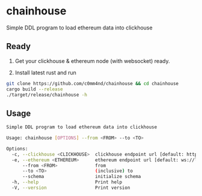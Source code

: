 # chainhouse
Simple DDL program to load ethereum data into clickhouse

## Ready

1. Get your clickhouse & ethereum node (with websocket) ready.

2. Install latest rust and run
 
```bash
git clone https://github.com/c0mm4nd/chainhouse && cd chainhouse
cargo build --release
./target/release/chainhouse -h
```

## Usage

```bash
Simple DDL program to load ethereum data into clickhouse

Usage: chainhouse [OPTIONS] --from <FROM> --to <TO>

Options:
  -c, --clickhouse <CLICKHOUSE>  clickhouse endpoint url [default: http://localhost:8123]
  -e, --ethereum <ETHEREUM>      ethereum endpoint url [default: ws://localhost:8545]
      --from <FROM>              from
      --to <TO>                  (inclusive) to
      --schema                   initialize schema
  -h, --help                     Print help
  -V, --version                  Print version
```
